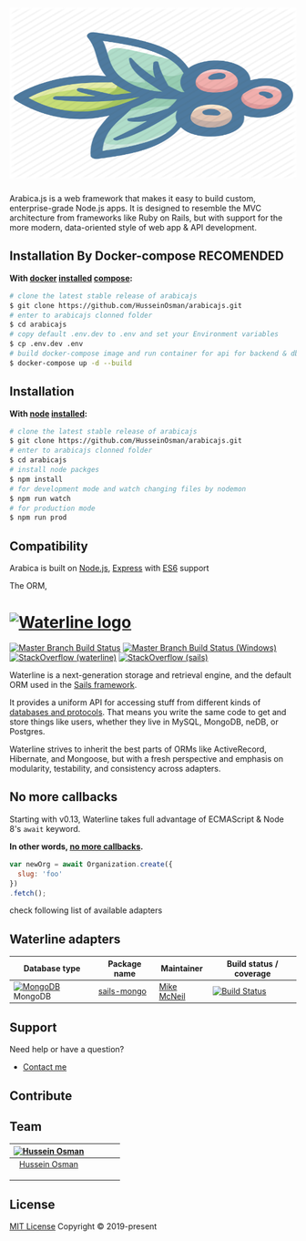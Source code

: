 # [<img title="Arabica.js" src="https://github.com/HusseinOsman/arabicajs/blob/master/public/images/arabica.png" width="610px" height="300px" alt="Arabica logo"/>](https://arabicajs.com)

Arabica.js is a web framework that makes it easy to build custom, enterprise-grade Node.js apps. It is designed to resemble the MVC architecture from frameworks like Ruby on Rails, but with support for the more modern, data-oriented style of web app & API development. 


## Installation By Docker-compose RECOMENDED &nbsp;
**With [docker](https://www.docker.com/) [installed](https://docs.docker.com/install/) [compose](https://docs.docker.com/compose/install/):**
```sh
# clone the latest stable release of arabicajs
$ git clone https://github.com/HusseinOsman/arabicajs.git
# enter to arabicajs clonned folder
$ cd arabicajs
# copy default .env.dev to .env and set your Environment variables
$ cp .env.dev .env
# build docker-compose image and run container for api for backend & db for mongo
$ docker-compose up -d --build
```



## Installation &nbsp;
**With [node](http://nodejs.org) [installed](http://nodejs.org/en/download):**
```sh
# clone the latest stable release of arabicajs
$ git clone https://github.com/HusseinOsman/arabicajs.git
# enter to arabicajs clonned folder
$ cd arabicajs
# install node packges
$ npm install
# for development mode and watch changing files by nodemon
$ npm run watch 
# for production mode 
$ npm run prod 
```

## Compatibility

Arabica is built on [Node.js](http://nodejs.org/), [Express](http://expressjs.com/) with [ES6](https://www.w3schools.com/js/js_es6.asp) support


The ORM, 
# [<img title="waterline-logo" src="http://i.imgur.com/3Xqh6Mz.png" width="610px" alt="Waterline logo"/>](http://waterlinejs.org)

[![Master Branch Build Status](https://travis-ci.org/balderdashy/waterline.svg?branch=master)](https://travis-ci.org/balderdashy/waterline)
[![Master Branch Build Status (Windows)](https://ci.appveyor.com/api/projects/status/tdu70ax32iymvyq3?svg=true)](https://ci.appveyor.com/project/mikermcneil/waterline)
[![StackOverflow (waterline)](https://img.shields.io/badge/stackoverflow-waterline-blue.svg)]( http://stackoverflow.com/questions/tagged/waterline)
[![StackOverflow (sails)](https://img.shields.io/badge/stackoverflow-sails.js-blue.svg)]( http://stackoverflow.com/questions/tagged/sails.js)

Waterline is a next-generation storage and retrieval engine, and the default ORM used in the [Sails framework](https://sailsjs.com).

It provides a uniform API for accessing stuff from different kinds of [databases and protocols](https://sailsjs.com/documentation/concepts/extending-sails/adapters/available-adapters). That means you write the same code to get and store things like users, whether they live in MySQL, MongoDB, neDB, or Postgres.

Waterline strives to inherit the best parts of ORMs like ActiveRecord, Hibernate, and Mongoose, but with a fresh perspective and emphasis on modularity, testability, and consistency across adapters.

## No more callbacks

Starting with v0.13, Waterline takes full advantage of ECMAScript & Node 8's `await` keyword.

**In other words, [no more callbacks](https://gist.github.com/mikermcneil/c1028d000cc0cc8bce995a2a82b29245).**

```js
var newOrg = await Organization.create({
  slug: 'foo'
})
.fetch();
```

check following list of available adapters

## Waterline adapters

<table>
  <thead>
    <tr>
      <th>Database type</th>
      <th>Package name</th>
      <th>Maintainer</th>
      <th>Build status / coverage</th>
    </tr>
  </thead>
  <tbody>
    <!-- MongoDB -->
    <tr>
      <td><a href="http://www.mongodb.org"><img width="16" height="16" src="https://www.mongodb.com/assets/images/global/favicon.ico" alt="MongoDB" /></a> MongoDB</td>
      <td><a href="https://github.com/balderdashy/sails-mongo">sails-mongo</a></td>
      <td><a href="https://github.com/mikermcneil">Mike McNeil</a></td>
      <td><a href="https://travis-ci.org/balderdashy/waterline"><img src="https://travis-ci.org/balderdashy/waterline.svg?branch=master" alt="Build Status" /></a></td>
    </tr>
  </tbody>
</table>


## Support
Need help or have a question?
- [Contact me](mailto:hussein.mostafa.osman@gmail.com?Subject=Arabicajs)

## Contribute

## Team
[![Hussein Osman](https://s.gravatar.com/avatar/621333958991bfd79d943adda71acabb)](https://www.linkedin.com/in/husseinosman86/) |   |   |   |   |  
:---:|:---:|:---:|:---:|:---:
[Hussein Osman](http://github.com/HusseinOsman) | |  |  |  |
 | | |
 | | |
 | | |


## License
[MIT License](https://opensource.org/licenses/MIT)  Copyright © 2019-present